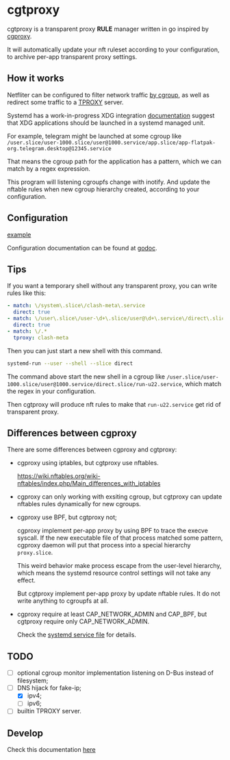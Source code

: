 # cgtproxy

cgtproxy is a transparent proxy **RULE** manager written in go
inspired by [cgproxy].

[cgproxy]: https://github.com/springzfx/cgproxy

It will automatically update your nft ruleset according to your configuration,
to archive per-app transparent proxy settings.

## How it works

Netfliter can be configured to filter network traffic [by cgroup],
as well as redirect some traffic to a [TPROXY] server.

[TPROXY]: https://www.infradead.org/~mchehab/kernel_docs/networking/tproxy.html
[by cgroup]: https://www.spinics.net/lists/netfilter/msg60360.html

Systemd has a work-in-progress XDG integration [documentation] suggest that
XDG applications should be launched in a systemd managed unit.

[documentation]: https://systemd.io/DESKTOP_ENVIRONMENTS

For example, telegram might be launched at some cgroup like
`/user.slice/user-1000.slice/user@1000.service/app.slice/app-flatpak-org.telegram.desktop@12345.service`

That means the cgroup path for the application has a pattern,
which we can match by a regex expression.

This program will listening cgroupfs change with inotify.
And update the nftable rules when new cgroup hierarchy created,
according to your configuration.

## Configuration

[example](./misc/config/example_without_repeater.yaml)

Configuration documentation can be found at [godoc].

[godoc]: https://godoc.org/github.com/black-desk/cgtproxy/internal/config

## Tips

If you want a temporary shell without any transparent proxy,
you can write rules like this:

```yaml
- match: \/system\.slice\/clash-meta\.service
  direct: true
- match: \/user\.slice\/user-\d+\.slice/user@\d+\.service\/direct\.slice\/.*
  direct: true
- match: \/.*
  tproxy: clash-meta
```

Then you can just start a new shell with this command.

```bash
systemd-run --user --shell --slice direct
```

The command above start the new shell in a cgroup like
`/user.slice/user-1000.slice/user@1000.service/direct.slice/run-u22.service`,
which match the regex in your configuration.

Then cgtproxy will produce nft rules to
make that `run-u22.service` get rid of transparent proxy.

## Differences between cgproxy

There are some differences between cgproxy and cgtproxy:

- cgproxy using iptables, but cgtproxy use nftables.

  <https://wiki.nftables.org/wiki-nftables/index.php/Main_differences_with_iptables>

- cgproxy can only working with exsiting cgroup,
  but cgtproxy can update nftables rules dynamically for new cgroups.

- cgproxy use BPF, but cgtproxy not;

  cgproxy implement per-app proxy by using BPF to trace the execve syscall.
  If the new executable file of that process matched some pattern,
  cgproxy daemon will put that process into a special hierarchy `proxy.slice`.

  This weird behavior make process escape from the user-level hierarchy,
  which means the systemd resource control settings will not take any effect.

  But cgtproxy implement per-app proxy by update nftable rules.
  It do not write anything to cgroupfs at all.

- cgproxy require at least CAP_NETWORK_ADMIN and CAP_BPF,
  but cgtproxy require only CAP_NETWORK_ADMIN.

  Check the [systemd service file] for details.

[systemd service file]: ./misc/systemd/cgtproxy.service

## TODO

- [ ] optional cgroup monitor implementation listening on D-Bus
      instead of filesystem;
- [ ] DNS hijack for fake-ip;
  - [x] ipv4;
  - [ ] ipv6;
- [ ] builtin TPROXY server.

## Develop

Check this documentation [here](docs/development.md)
